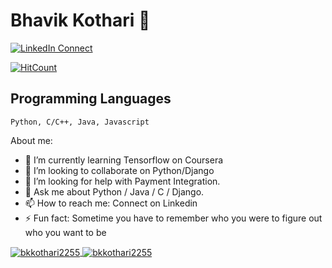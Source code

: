 
<!--
**bkkothari2255/bkkothari2255** is a ✨ _special_ ✨ repository because its `README.md` (this file) appears on your GitHub profile.

Here are some ideas to get you started:

- 🔭 I’m currently working on ...
- 🌱 I’m currently learning ...
- 👯 I’m looking to collaborate on ...
- 🤔 I’m looking for help with ...
- 💬 Ask me about ...
- 📫 How to reach me: ...
- 😄 Pronouns: ...
- ⚡ Fun fact: ...
-->
# Bhavik Kothari 👋

[![LinkedIn Connect](https://img.shields.io/badge/%20-Connect-black?color=14171A&labelColor=212121&logo=linkedin&logoColor=ffffff)](https://www.linkedin.com/in/bkkothari2255/)
<!--[![Webmail](https://img.shields.io/badge/%20-Web%20Mail-black?color=141700&labelColor=ef5150&logo=gmail&logoColor=ffffff)](http://webmail.bkkothari2255.tech/)-->

[![HitCount](https://hits.dwyl.com/bkkothari2255/bkkothari2255.svg?style=flat)](http://hits.dwyl.com/bkkothari2255/bkkothari2255)

## Programming Languages

```
Python, C/C++, Java, Javascript
```

About me:


- 🌱 I’m currently learning Tensorflow on Coursera
- 👯 I’m looking to collaborate on Python/Django
- 🤔 I’m looking for help with Payment Integration.
- 💬 Ask me about Python / Java / C / Django.
- 📫 How to reach me: Connect on Linkedin
- ⚡ Fun fact: Sometime you have to remember who you were to figure out who you want to be


<a href="">
  <img align="center" src="https://github-readme-stats.vercel.app/api?username=bkkothari2255&show_icons=true&theme=radical" alt="bkkothari2255"/>
</a>
<a href="">
  <img align="center" src="https://github-readme-stats.vercel.app/api/top-langs/?username=bkkothari2255&layout=compact&theme=radical" alt="bkkothari2255"/>
</a>
